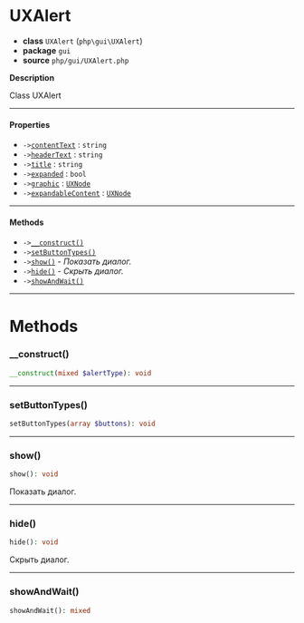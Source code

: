 # UXAlert

- **class** `UXAlert` (`php\gui\UXAlert`)
- **package** `gui`
- **source** `php/gui/UXAlert.php`

**Description**

Class UXAlert

---

#### Properties

- `->`[`contentText`](#prop-contenttext) : `string`
- `->`[`headerText`](#prop-headertext) : `string`
- `->`[`title`](#prop-title) : `string`
- `->`[`expanded`](#prop-expanded) : `bool`
- `->`[`graphic`](#prop-graphic) : [`UXNode`](https://github.com/jphp-compiler/jphp/blob/master/exts/jphp-gui-ext/api-docs/classes/php/gui/UXNode.md)
- `->`[`expandableContent`](#prop-expandablecontent) : [`UXNode`](https://github.com/jphp-compiler/jphp/blob/master/exts/jphp-gui-ext/api-docs/classes/php/gui/UXNode.md)

---

#### Methods

- `->`[`__construct()`](#method-__construct)
- `->`[`setButtonTypes()`](#method-setbuttontypes)
- `->`[`show()`](#method-show) - _Показать диалог._
- `->`[`hide()`](#method-hide) - _Скрыть диалог._
- `->`[`showAndWait()`](#method-showandwait)

---
# Methods

<a name="method-__construct"></a>

### __construct()
```php
__construct(mixed $alertType): void
```

---

<a name="method-setbuttontypes"></a>

### setButtonTypes()
```php
setButtonTypes(array $buttons): void
```

---

<a name="method-show"></a>

### show()
```php
show(): void
```
Показать диалог.

---

<a name="method-hide"></a>

### hide()
```php
hide(): void
```
Скрыть диалог.

---

<a name="method-showandwait"></a>

### showAndWait()
```php
showAndWait(): mixed
```